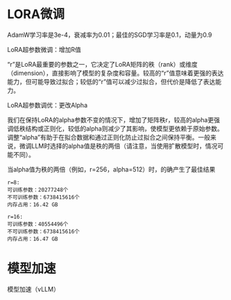 # LORA微调

AdamW学习率是3e-4，衰减率为0.01；最佳的SGD学习率是0.1，动量为0.9

LoRA超参数微调：增加R值

“r”是LoRA最重要的参数之一，它决定了LoRA矩阵的秩（rank）或维度（dimension），直接影响了模型的复杂度和容量。较高的“r”值意味着更强的表达能力，但可能导致过拟合；较低的“r”值可以减少过拟合，但代价是降低了表达能力。

LoRA超参数调优：更改Alpha

我们在保持LoRA的alpha参数不变的情况下，增加了矩阵秩r，较高的alpha更强调低秩结构或正则化，较低的alpha则减少了其影响，使模型更依赖于原始参数。调整“alpha”有助于在拟合数据和通过正则化防止过拟合之间保持平衡。一般来说，微调LLM时选择的alpha值是秩的两倍（请注意，当使用扩散模型时，情况可能不同）。

当alpha值为秩的两倍（例如，r=256，alpha=512）时，的确产生了最佳结果

```text
r=8:
可训练参数：20277248个
不可训练参数：6738415616个
内存占用：16.42 GB

r=16:
可训练参数：40554496个
不可训练参数：6738415616个
内存占用：16.47 GB
```

# 模型加速

模型加速（vLLM）